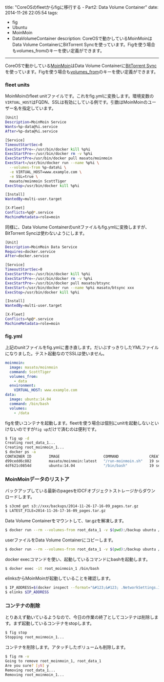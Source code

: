 title: "CoreOSのfleetからfigに移行する - Part2: Data Volume Container"
date: 2014-11-26 22:05:54
tags:
 - fig
 - Ubuntu
 - MoinMoin
 - DataVolumeContainer
description: CoreOSで動かしているMoinMoinはData Volume ContainerにBitTorrent Syncを使っています。Figを使う場合もvolumes_fromのキーを使い定義ができます。
---

CoreOSで動かしている[MoinMoin](https://registry.hub.docker.com/u/masato/moinmoin/)はData Volume Containerに[BitTorrent Sync](https://registry.hub.docker.com/u/masato/btsync/)を使っています。Figを使う場合も[volumes_from](http://www.fig.sh/yml.html)のキーを使い定義ができます。

<!-- more -->


### fleet units

MoinMoinのfleet unitファイルです。これをfig.ymlに変換します。環境変数の`VIRTUAL_HOST`はFQDN、SSLは有効にしている例です。引数はMoinMoinのユーザー名を指定しています。

``` bash ~/docker_apps/moinmoin-system/moinmoin@.service
[Unit]
Description=MoinMoin Service
Wants=%p-data@%i.service
After=%p-data@%i.service

[Service]
TimeoutStartSec=0
ExecStartPre=-/usr/bin/docker kill %p%i
ExecStartPre=-/usr/bin/docker rm -v %p%i
ExecStartPre=/usr/bin/docker pull masato/moinmoin
ExecStart=/usr/bin/docker run --name %p%i \
  --volumes-from %p-data%i \
  -e VIRTUAL_HOST=www.example.com \
  -e SSL=true \
  masato/moinmoin ScottTiger
ExecStop=/usr/bin/docker kill %p%i

[Install]
WantedBy=multi-user.target

[X-Fleet]
Conflicts=%p@*.service
MachineMetadata=role=moin
```

同様に、Data Volume Containerのunitファイルもfig.ymlに変換しますが、BitTorrent Syncは使わないようにします。

``` bash ~/docker_apps/moinmoin-system/moinmoin-data@.service
[Unit]
Description=MoinMoin Data Service
Requires=docker.service
After=docker.service

[Service]
TimeoutStartSec=0
ExecStartPre=-/usr/bin/docker kill %p%i
ExecStartPre=-/usr/bin/docker rm -v %p%i
ExecStartPre=-/usr/bin/docker pull masato/btsync
ExecStart=/usr/bin/docker run --name %p%i masato/btsync xxx
ExecStop=/usr/bin/docker kill %p%i

[Install]
WantedBy=multi-user.target

[X-Fleet]
Conflicts=%p@*.service
MachineMetadata=role=moin
```

### fig.yml

上記のunitファイルをfig.ymlに書き直します。だいぶすっきりしたYMLファイルになりました。テスト起動なのでSSLは使いません。

``` yml fig.yml
moinmoin:
  image: masato/moinmoin
  command: ScottTiger
  volumes_from:
    - data
  environment:
    VIRTUAL_HOST: www.example.com
data:
  image: ubuntu:14.04
  command: /bin/bash 
  volumes:
    - /data
```

figを使いコンテナを起動します。fleetを使う場合は個別にunitを起動しないといけないのですが`fig up`だけで済むのは便利です。

``` bash
$ fig up -d
Creating root_data_1...
Creating root_moinmoin_1...
$ docker ps -a
CONTAINER ID        IMAGE                    COMMAND              CREATED             STATUS                      PORTS               NAMES
d99cedd6c882        masato/moinmoin:latest   "/run-moinmoin.sh"   19 seconds ago      Up 18 seconds               80/tcp              root_moinmoin_1
4df621c0854d        ubuntu:14.04             "/bin/bash"          19 seconds ago      Exited (0) 18 seconds ago                       root_data_1
```

### MoinMoinデータのリストア

バックアップしている最新のpagesをIDCFオブジェクトストレージからダウンロードします。

``` bash
$ s3cmd get s3://xxx/backups/2014-11-26-17-16-09_pages.tar.gz
$ LATEST_FILE=2014-11-26-17-16-09_pages.tar.gz
```
Data Volume Containerをマウントして、tar.gzを解凍します。

``` bash
$ docker run --rm --volumes-from root_data_1 -v $(pwd):/backup ubuntu /bin/bash -c "rm -fr /data/moin/pages && mkdir -p /data/moin/pages && tar zxf /backup/$LATEST_FILE --strip-components=1 -C /data/moin/pages/ && chown -R www-data:www-data /data/moin/pages/ && chmod -R g+w /data/moin/pages/ && chmod 2775 /data/moin/pages/"
```

userファイルをData Volume Containerにコピーします。

``` bash
$ docker run --rm --volumes-from root_data_1 -v $(pwd):/backup ubuntu /bin/bash -c 'mkdir -p /data/moin/user && cp /backup/user /data/moin/user/xxxxxxxxxx.xx.xxxxx && chown -R www-data:www-data /data/moin/user/ && chmod -R g+w /data/moin/user/ && chmod 2775 /data/moin/user/'
```

docker execコマンドを使い、起動しているコマンドにbashを起動します。

``` bash
$ docker exec -it root_moinmoin_1 /bin/bash
```

elinksからMoinMoinが起動していることを確認します。

``` bash
$ IP_ADDRESS=$(docker inspect --format="&#123;&#123; .NetworkSettings.IPAddress }}" root_moinmoin_1)
$ elinks $IP_ADDRESS
```

### コンテナの削除

とりあえず動いているようなので、今日の作業の終了としてコンテナは削除します。まず起動しているコンテナをstopします。

``` bash
$ fig stop
Stopping root_moinmoin_1...
```

コンテナを削除します。アタッチしたボリュームも削除します。

``` bash
$ fig rm -v
Going to remove root_moinmoin_1, root_data_1
Are you sure? [yN] y
Removing root_data_1...
Removing root_moinmoin_1...
```